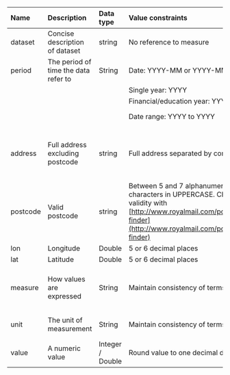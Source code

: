 | Name | Description | Data type | Value constraints | Example(s) |
|:--|:--|:--|:--|:--|
| dataset | Concise description of dataset | string | No reference to measure | Senior salaries | 
| period | The period of time the data refer to | String | Date: YYYY-MM or YYYY-MM-DD |  2019-01 or 2018-12-31 |
| |  | | Single year: YYYY | 2019 |
| |  | | Financial/education year: YYYY/YY | 2017/18 | 
| |  | | Date range: YYYY to YYYY | 2016 to 2019 |
| address | Full address excluding postcode | string | Full address separated by commas | Trafford Council, Trafford Town Hall, Talbot Road, Stretford |
| postcode | Valid postcode | string | Between 5 and 7 alphanumeric characters in UPPERCASE. Check validity with [http://www.royalmail.com/postcode-finder](http://www.royalmail.com/postcode-finder) | M32 0TH |
| lon | Longitude  | Double | 5 or 6 decimal places | 53.458696 |
| lat | Latitude  | Double | 5 or 6 decimal places | -2.287366 |
| measure | How values are expressed | String | Maintain consistency of terms | Count, Percentage, Rate, Median, Ratio |
| unit | The unit of measurement | String | Maintain consistency of terms | Households, Persons, Crimes |
| value | A numeric value  | Integer / Double |  Round value to one decimal digit | 3.4 |